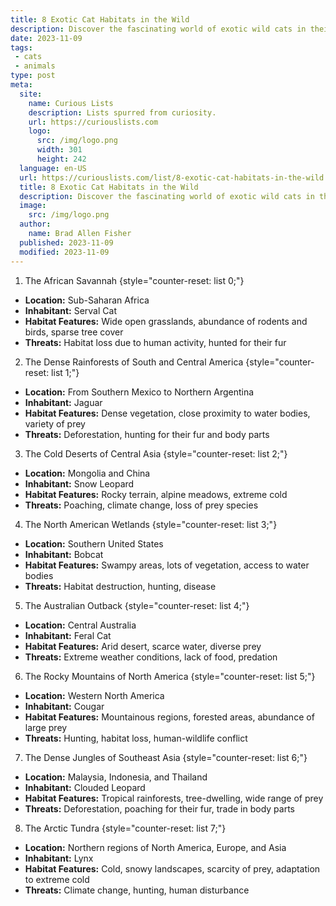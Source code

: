 ```yaml
---
title: 8 Exotic Cat Habitats in the Wild
description: Discover the fascinating world of exotic wild cats in their natural habitats. For the curious, learn about their unique behaviors, survival tactics and more.
date: 2023-11-09
tags:
 - cats
 - animals
type: post
meta:
  site:
    name: Curious Lists
    description: Lists spurred from curiosity.
    url: https://curiouslists.com
    logo:
      src: /img/logo.png
      width: 301
      height: 242
  language: en-US
  url: https://curiouslists.com/list/8-exotic-cat-habitats-in-the-wild
  title: 8 Exotic Cat Habitats in the Wild
  description: Discover the fascinating world of exotic wild cats in their natural habitats. For the curious, learn about their unique behaviors, survival tactics and more.
  image:
    src: /img/logo.png
  author:
    name: Brad Allen Fisher
  published: 2023-11-09
  modified: 2023-11-09
---
```



1. The African Savannah {style="counter-reset: list 0;"}
  - **Location:** Sub-Saharan Africa
  - **Inhabitant:** Serval Cat
  - **Habitat Features:** Wide open grasslands, abundance of rodents and birds, sparse tree cover
  - **Threats:** Habitat loss due to human activity, hunted for their fur

2. The Dense Rainforests of South and Central America {style="counter-reset: list 1;"}
  - **Location:** From Southern Mexico to Northern Argentina
  - **Inhabitant:** Jaguar
  - **Habitat Features:** Dense vegetation, close proximity to water bodies, variety of prey
  - **Threats:** Deforestation, hunting for their fur and body parts

3. The Cold Deserts of Central Asia {style="counter-reset: list 2;"}
  - **Location:** Mongolia and China
  - **Inhabitant:** Snow Leopard
  - **Habitat Features:** Rocky terrain, alpine meadows, extreme cold 
  - **Threats:** Poaching, climate change, loss of prey species

4. The North American Wetlands {style="counter-reset: list 3;"}
  - **Location:** Southern United States
  - **Inhabitant:** Bobcat
  - **Habitat Features:** Swampy areas, lots of vegetation, access to water bodies
  - **Threats:** Habitat destruction, hunting, disease

5. The Australian Outback {style="counter-reset: list 4;"}
  - **Location:** Central Australia
  - **Inhabitant:** Feral Cat
  - **Habitat Features:** Arid desert, scarce water, diverse prey
  - **Threats:** Extreme weather conditions, lack of food, predation

6. The Rocky Mountains of North America {style="counter-reset: list 5;"}
  - **Location:** Western North America
  - **Inhabitant:** Cougar
  - **Habitat Features:** Mountainous regions, forested areas, abundance of large prey
  - **Threats:** Hunting, habitat loss, human-wildlife conflict

7. The Dense Jungles of Southeast Asia {style="counter-reset: list 6;"}
  - **Location:** Malaysia, Indonesia, and Thailand
  - **Inhabitant:** Clouded Leopard
  - **Habitat Features:** Tropical rainforests, tree-dwelling, wide range of prey
  - **Threats:** Deforestation, poaching for their fur, trade in body parts

8. The Arctic Tundra {style="counter-reset: list 7;"}
  - **Location:** Northern regions of North America, Europe, and Asia
  - **Inhabitant:** Lynx
  - **Habitat Features:** Cold, snowy landscapes, scarcity of prey, adaptation to extreme cold
  - **Threats:** Climate change, hunting, human disturbance